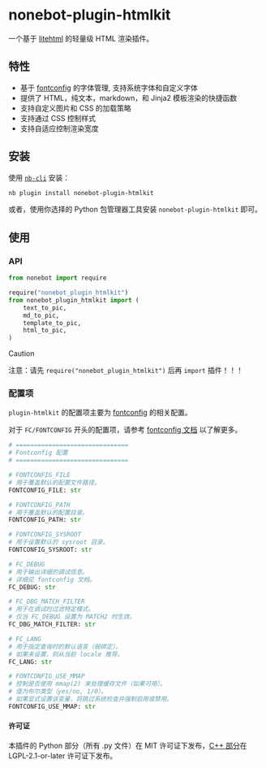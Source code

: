 # nonebot-plugin-htmlkit

一个基于 [litehtml](https://github.com/litehtml/litehtml) 的轻量级 HTML 渲染插件。

## 特性

- 基于 [fontconfig](https://www.freedesktop.org/wiki/Software/fontconfig/) 的字体管理, 支持系统字体和自定义字体
- 提供了 HTML，纯文本，markdown，和 Jinja2 模板渲染的快捷函数
- 支持自定义图片和 CSS 的加载策略
- 支持通过 CSS 控制样式
- 支持自适应控制渲染宽度

## 安装

使用 [`nb-cli`](https://cli.nonebot.dev/) 安装：

```bash
nb plugin install nonebot-plugin-htmlkit
```

或者，使用你选择的 Python 包管理器工具安装 `nonebot-plugin-htmlkit` 即可。

## 使用

### API

```python
from nonebot import require

require("nonebot_plugin_htmlkit")
from nonebot_plugin_htmlkit import (
    text_to_pic,
    md_to_pic,
    template_to_pic,
    html_to_pic,
)
```

> [!CAUTION]
> 注意：请先 `require("nonebot_plugin_htmlkit")` 后再 `import` 插件！！！

### 配置项

`plugin-htmlkit` 的配置项主要为 [fontconfig](https://www.freedesktop.org/wiki/Software/fontconfig/) 的相关配置。

对于 `FC/FONTCONFIG` 开头的配置项，请参考 [fontconfig 文档](https://www.freedesktop.org/software/fontconfig/fontconfig-user.html) 以了解更多。

```python
# ===============================
# Fontconfig 配置
# ===============================

# FONTCONFIG_FILE
# 用于覆盖默认的配置文件路径。
FONTCONFIG_FILE: str

# FONTCONFIG_PATH
# 用于覆盖默认的配置目录。
FONTCONFIG_PATH: str

# FONTCONFIG_SYSROOT
# 用于设置默认的 sysroot 目录。
FONTCONFIG_SYSROOT: str

# FC_DEBUG
# 用于输出详细的调试信息。
# 详细见 fontconfig 文档。
FC_DEBUG: str

# FC_DBG_MATCH_FILTER
# 用于在调试时过滤特定模式。
# 仅当 FC_DEBUG 设置为 MATCH2 时生效。
FC_DBG_MATCH_FILTER: str

# FC_LANG
# 用于指定查询时的默认语言（弱绑定）。
# 如果未设置，则从当前 locale 推导。
FC_LANG: str

# FONTCONFIG_USE_MMAP
# 控制是否使用 mmap(2) 来处理缓存文件（如果可用）。
# 值为布尔类型（yes/no, 1/0）。
# 如果显式设置该变量，将跳过系统检查并强制启用或禁用。
FONTCONFIG_USE_MMAP: str
```


#### 许可证

本插件的 Python 部分（所有 .py 文件）在 MIT 许可证下发布，[C++ 部分](./core)在 LGPL-2.1-or-later 许可证下发布。